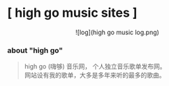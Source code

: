 # [ high go music sites ]

<p align="center">![log](high go music log.png)</p>

### about "high go"
  >high go (嗨够) 音乐网， 个人独立音乐歌单发布网。<br>
  >网站设有我的歌单，大多是多年来听的最多的歌曲。
